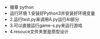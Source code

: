 - 徽章 python
- 运行环境 1.安装好Python3并安装好环境变量
- 2.运行test.py来调用A.py运行AI部分
- 3.可以直接运行game-s.py来运行游戏
- 4.resouce文件夹里是原型设计
